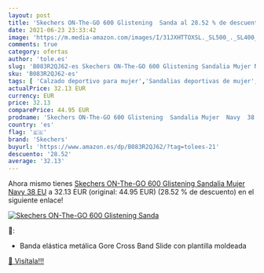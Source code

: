 ```yaml
---
layout: post
title: 'Skechers ON-The-GO 600 Glistening  Sanda al 28.52 % de descuento'
date: 2021-06-23 23:33:42
image: 'https://m.media-amazon.com/images/I/31JXHTTOXSL._SL500_._SL400_.jpg'
comments: true
category: ofertas
author: 'tole.es'
slug: 'B083R2QJ62-es Skechers ON-The-GO 600 Glistening Sandalia Mujer Navy 38 EU'
sku: 'B083R2QJ62-es'
tags: [ 'Calzado deportivo para mujer','Sandalias deportivas de mujer','Zapatillas y calzado deportivo para mujer','Zapatos','Zapatos para mujer','Zapatos y complementos','sandalia','skechers', ]
actualPrice: 32.13 EUR
currency: EUR
price: 32.13
comparePrice: 44.95 EUR
prodname: 'Skechers ON-The-GO 600 Glistening  Sandalia Mujer  Navy  38 EU'
country: 'es'
flag: '🇪🇸'
brand: 'Skechers'
buyurl: 'https://www.amazon.es/dp/B083R2QJ62/?tag=tolees-21'
descuento: '28.52'
average: '32.13'
---
```


Ahora mismo tienes [Skechers ON-The-GO 600 Glistening  Sandalia Mujer  Navy  38 EU](https://www.amazon.es/dp/B083R2QJ62/?tag=tolees-21) a 32.13 EUR (original: 44.95 EUR) (28.52 %  de descuento) en el siguiente enlace!

[![Skechers ON-The-GO 600 Glistening  Sanda](https://m.media-amazon.com/images/I/31JXHTTOXSL._SL500_._SL400_.jpg)](https://www.amazon.es/dp/B083R2QJ62/?tag=tolees-21)

🔎:

- Banda elástica metálica Gore Cross Band Slide con plantilla moldeada

[🛒 Visítala!!!](https://www.amazon.es/dp/B083R2QJ62/?tag=tolees-21)
